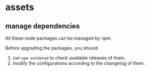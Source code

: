 # assets

## manage dependencies

All these node packages can be managed by npm.

Before upgrading the packages, you should:

1. run `npm outdated` to check available releases of them.
2. modify the configurations according to the changelog of them.
